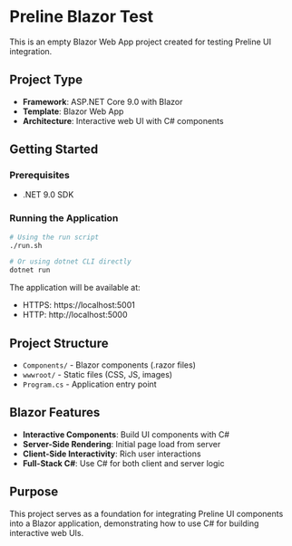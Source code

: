 # Preline Blazor Test

This is an empty Blazor Web App project created for testing Preline UI integration.

## Project Type
- **Framework**: ASP.NET Core 9.0 with Blazor
- **Template**: Blazor Web App
- **Architecture**: Interactive web UI with C# components

## Getting Started

### Prerequisites
- .NET 9.0 SDK

### Running the Application
```bash
# Using the run script
./run.sh

# Or using dotnet CLI directly
dotnet run
```

The application will be available at:
- HTTPS: https://localhost:5001
- HTTP: http://localhost:5000

## Project Structure
- `Components/` - Blazor components (.razor files)
- `wwwroot/` - Static files (CSS, JS, images)
- `Program.cs` - Application entry point

## Blazor Features
- **Interactive Components**: Build UI components with C#
- **Server-Side Rendering**: Initial page load from server
- **Client-Side Interactivity**: Rich user interactions
- **Full-Stack C#**: Use C# for both client and server logic

## Purpose
This project serves as a foundation for integrating Preline UI components into a Blazor application, demonstrating how to use C# for building interactive web UIs.
